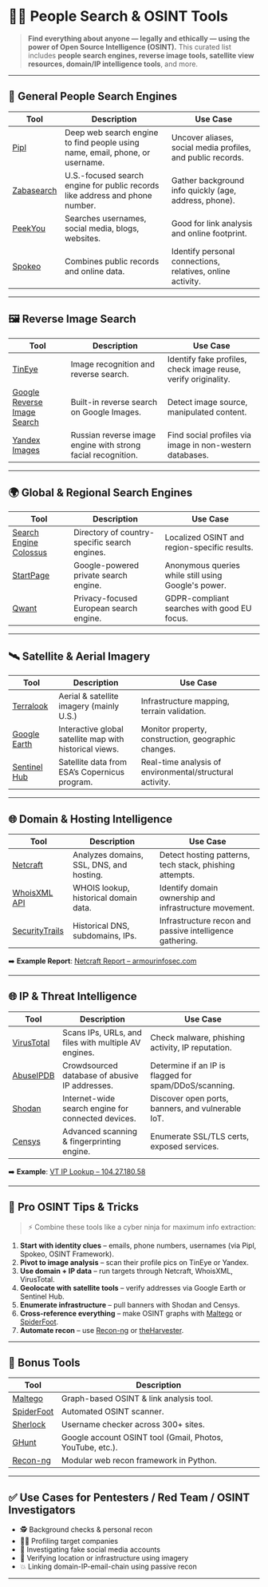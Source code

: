 
# 🕵️‍♂️ People Search & OSINT Tools

> **Find everything about anyone — legally and ethically — using the power of Open Source Intelligence (OSINT).**
> This curated list includes **people search engines, reverse image tools, satellite view resources, domain/IP intelligence tools**, and more.

--- 

## 🔎 General People Search Engines

| Tool                                     | Description                                                                  | Use Case                                                    |
| ---------------------------------------- | ---------------------------------------------------------------------------- | ----------------------------------------------------------- |
| [Pipl](https://pipl.com)                 | Deep web search engine to find people using name, email, phone, or username. | Uncover aliases, social media profiles, and public records. |
| [Zabasearch](https://www.zabasearch.com) | U.S.-focused search engine for public records like address and phone number. | Gather background info quickly (age, address, phone).       |
| [PeekYou](https://www.peekyou.com)       | Searches usernames, social media, blogs, websites.                           | Good for link analysis and online footprint.                |
| [Spokeo](https://www.spokeo.com)         | Combines public records and online data.                                     | Identify personal connections, relatives, online activity.  |

---

## 🖼️ Reverse Image Search

| Tool                                                     | Description                                                  | Use Case                                                       |
| -------------------------------------------------------- | ------------------------------------------------------------ | -------------------------------------------------------------- |
| [TinEye](https://tineye.com)                             | Image recognition and reverse search.                        | Identify fake profiles, check image reuse, verify originality. |
| [Google Reverse Image Search](https://images.google.com) | Built-in reverse search on Google Images.                    | Detect image source, manipulated content.                      |
| [Yandex Images](https://yandex.com/images/)              | Russian reverse image engine with strong facial recognition. | Find social profiles via image in non-western databases.       |

---

## 🌍 Global & Regional Search Engines

| Tool                                                           | Description                                   | Use Case                                            |
| -------------------------------------------------------------- | --------------------------------------------- | --------------------------------------------------- |
| [Search Engine Colossus](https://www.searchenginecolossus.com) | Directory of country-specific search engines. | Localized OSINT and region-specific results.        |
| [StartPage](https://www.startpage.com)                         | Google-powered private search engine.         | Anonymous queries while still using Google's power. |
| [Qwant](https://www.qwant.com)                                 | Privacy-focused European search engine.       | GDPR-compliant searches with good EU focus.         |

---

## 🛰️ Satellite & Aerial Imagery

| Tool                                             | Description                                             | Use Case                                                 |
| ------------------------------------------------ | ------------------------------------------------------- | -------------------------------------------------------- |
| [Terralook](https://apps.nationalmap.gov/viewer) | Aerial & satellite imagery (mainly U.S.)                | Infrastructure mapping, terrain validation.              |
| [Google Earth](https://earth.google.com)         | Interactive global satellite map with historical views. | Monitor property, construction, geographic changes.      |
| [Sentinel Hub](https://www.sentinel-hub.com)     | Satellite data from ESA’s Copernicus program.           | Real-time analysis of environmental/structural activity. |

---

## 🌐 Domain & Hosting Intelligence

| Tool                                         | Description                              | Use Case                                                 |
| -------------------------------------------- | ---------------------------------------- | -------------------------------------------------------- |
| [Netcraft](https://www.netcraft.com)         | Analyzes domains, SSL, DNS, and hosting. | Detect hosting patterns, tech stack, phishing attempts.  |
| [WhoisXML API](https://whoisxmlapi.com)      | WHOIS lookup, historical domain data.    | Identify domain ownership and infrastructure movement.   |
| [SecurityTrails](https://securitytrails.com) | Historical DNS, subdomains, IPs.         | Infrastructure recon and passive intelligence gathering. |

➡️ **Example Report**:
[Netcraft Report – armourinfosec.com](https://sitereport.netcraft.com/?url=armourinfosec.com)

---

## 🌐 IP & Threat Intelligence

| Tool                                                     | Description                                          | Use Case                                              |
| -------------------------------------------------------- | ---------------------------------------------------- | ----------------------------------------------------- |
| [VirusTotal](https://www.virustotal.com/gui/home/search) | Scans IPs, URLs, and files with multiple AV engines. | Check malware, phishing activity, IP reputation.      |
| [AbuseIPDB](https://www.abuseipdb.com)                   | Crowdsourced database of abusive IP addresses.       | Determine if an IP is flagged for spam/DDoS/scanning. |
| [Shodan](https://www.shodan.io)                          | Internet-wide search engine for connected devices.   | Discover open ports, banners, and vulnerable IoT.     |
| [Censys](https://censys.io)                              | Advanced scanning & fingerprinting engine.           | Enumerate SSL/TLS certs, exposed services.            |

➡️ **Example**:
[VT IP Lookup – 104.27.180.58](https://www.virustotal.com/gui/ip-address/104.27.180.58)

---

## 🧠 Pro OSINT Tips & Tricks

> ⚡ Combine these tools like a cyber ninja for maximum info extraction:

1. **Start with identity clues** – emails, phone numbers, usernames (via Pipl, Spokeo, OSINT Framework).
2. **Pivot to image analysis** – scan their profile pics on TinEye or Yandex.
3. **Use domain + IP data** – run targets through Netcraft, WhoisXML, VirusTotal.
4. **Geolocate with satellite tools** – verify addresses via Google Earth or Sentinel Hub.
5. **Enumerate infrastructure** – pull banners with Shodan and Censys.
6. **Cross-reference everything** – make OSINT graphs with [Maltego](https://www.maltego.com) or [SpiderFoot](https://www.spiderfoot.net).
7. **Automate recon** – use [Recon-ng](https://github.com/lanmaster53/recon-ng) or [theHarvester](https://github.com/laramies/theHarvester).

---

## 🧰 Bonus Tools

| Tool                                                     | Description                                               |
| -------------------------------------------------------- | --------------------------------------------------------- |
| [Maltego](https://www.maltego.com)                       | Graph-based OSINT & link analysis tool.                   |
| [SpiderFoot](https://www.spiderfoot.net)                 | Automated OSINT scanner.                                  |
| [Sherlock](https://github.com/sherlock-project/sherlock) | Username checker across 300+ sites.                       |
| [GHunt](https://github.com/mxrch/GHunt)                  | Google account OSINT tool (Gmail, Photos, YouTube, etc.). |
| [Recon-ng](https://github.com/lanmaster53/recon-ng)      | Modular web recon framework in Python.                    |

---

## ✅ Use Cases for Pentesters / Red Team / OSINT Investigators

* 🕵️ Background checks & personal recon
* 🧑‍💻 Profiling target companies
* 🔗 Investigating fake social media accounts
* 📍 Verifying location or infrastructure using imagery
* 💥 Linking domain-IP-email-chain using passive recon

---
